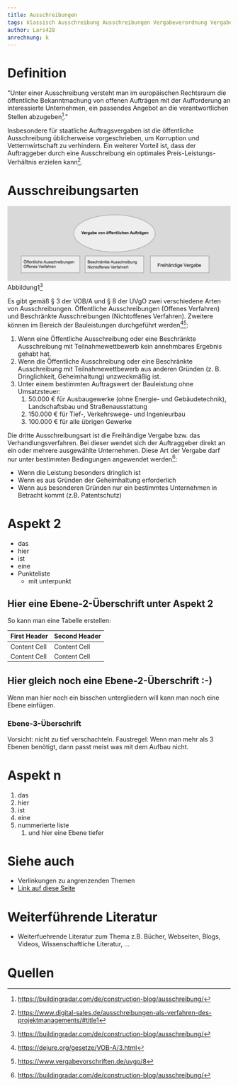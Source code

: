 ```yaml
---
title: Ausschreibungen
tags: klassisch Ausschreibung Ausschreibungen Vergabeverordnung Vergaberecht
author: Lars428
anrechnung: k
---
```

# Definition 
"Unter einer Ausschreibung versteht man im europäischen Rechtsraum die öffentliche Bekanntmachung von offenen Aufträgen mit der Aufforderung an interessierte Unternehmen, ein passendes Angebot an die verantwortlichen Stellen abzugeben[^1]."

Insbesondere für staatliche Auftragsvergaben ist die öffentliche Ausschreibung üblicherweise vorgeschrieben, um Korruption und Vetternwirtschaft zu verhindern. Ein weiterer Vorteil ist, dass der Auftraggeber durch eine Ausschreibung ein optimales Preis-Leistungs-Verhältnis erzielen kann[^2].

# Ausschreibungsarten
![Ausschreibungsarten](/Verwaltung/Projekt/Vergabe.jpg)
Abbildung1[^3]

Es gibt gemäß § 3 der VOB/A und § 8 der UVgO zwei verschiedene Arten von Ausschreibungen. Öffentliche Ausschreibungen (Offenes Verfahren) und Beschränkte Ausschreibungen (Nichtoffenes Verfahren). Zweitere können im Bereich der Bauleistungen durchgeführt werden[^4][^5]:
1.	Wenn eine Öffentliche Ausschreibung oder eine Beschränkte Ausschreibung mit Teilnahmewettbewerb kein annehmbares Ergebnis gehabt hat.
2.	Wenn die Öffentliche Ausschreibung oder eine Beschränkte Ausschreibung mit Teilnahmewettbewerb aus anderen Gründen (z. B. Dringlichkeit, Geheimhaltung) unzweckmäßig ist.
3.	Unter einem bestimmten Auftragswert der Bauleistung ohne Umsatzsteuer:
    1.	50.000 € für Ausbaugewerke (ohne Energie- und Gebäudetechnik), Landschaftsbau und Straßenausstattung
    2.	150.000 € für Tief-, Verkehrswege- und Ingenieurbau
    3.	100.000 € für alle übrigen Gewerke 
  
Die dritte Ausschreibungsart ist die Freihändige Vergabe bzw. das Verhandlungsverfahren. Bei dieser wendet sich der Auftraggeber direkt an ein oder mehrere ausgewählte Unternehmen. Diese Art der Vergabe darf nur unter bestimmten Bedingungen angewendet werden[^1]:
*	Wenn die Leistung besonders dringlich ist
*	Wenn es aus Gründen der Geheimhaltung erforderlich
* Wenn aus besonderen Gründen nur ein bestimmtes Unternehmen in Betracht kommt (z.B. Patentschutz)
 
# Aspekt 2

* das
* hier 
* ist
* eine 
* Punkteliste
  - mit unterpunkt

## Hier eine Ebene-2-Überschrift unter Aspekt 2

So kann man eine Tabelle erstellen:

| First Header  | Second Header |
| ------------- | ------------- |
| Content Cell  | Content Cell  |
| Content Cell  | Content Cell  |

## Hier gleich noch eine Ebene-2-Überschrift :-)

Wenn man hier noch ein bisschen untergliedern will kann man noch eine Ebene einfügen.

### Ebene-3-Überschrift

Vorsicht: nicht zu tief verschachteln. Faustregel: Wenn man mehr als 3 
Ebenen benötigt, dann passt meist was mit dem Aufbau nicht.

# Aspekt n

1. das
2. hier 
4. ist 
4. eine
7. nummerierte liste
      1. und hier eine Ebene tiefer


# Siehe auch

* Verlinkungen zu angrenzenden Themen
* [Link auf diese Seite](Ausschreibungen.md)

# Weiterführende Literatur

* Weiterfuehrende Literatur zum Thema z.B. Bücher, Webseiten, Blogs, Videos, Wissenschaftliche Literatur, ...

# Quellen

[^1]: https://buildingradar.com/de/construction-blog/ausschreibung/
[^2]: https://www.digital-sales.de/ausschreibungen-als-verfahren-des-projektmanagements/#title1
[^3]: https://buildingradar.com/de/construction-blog/ausschreibung/ 
[^4]: https://dejure.org/gesetze/VOB-A/3.html
[^5]: https://www.vergabevorschriften.de/uvgo/8


